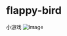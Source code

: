 # flappy-bird
小游戏
![image](https://github.com/Lenzan/flappy-bird/commit/171196493b7334f5bfd30186b9f17ff83fb9d056)
